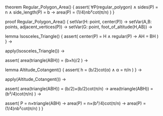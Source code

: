 theorem Regular_Polygon_Area() {
  assert(
    ∀P(regular_polygon) ∧ sides(P) = n ∧ side_length(P) = b →
    area(P) = (1/4)nb²cot(π/n)
  )
}

proof Regular_Polygon_Area() {
  setVar(H: point, center(P)) →
  setVar(A,B: points, adjacent_vertices(P)) →
  setVar(G: point, foot_of_altitude(H,AB)) →
  
  lemma Isosceles_Triangle() {
    assert(
      center(P) = H ∧ regular(P) →
      AH = BH
    )
  } →
  
  apply(Isosceles_Triangle()) →
  
  assert(
    area(triangle(ABH)) = (b×h)/2
  ) →
  
  lemma Altitude_Cotangent() {
    assert(
      h = (b/2)cot(α) ∧
      α = π/n
    )
  } →
  
  apply(Altitude_Cotangent()) →
  
  assert(
    area(triangle(ABH)) = (b/2)×(b/2)cot(π/n) →
    area(triangle(ABH)) = (b²/4)cot(π/n)
  ) →
  
  assert(
    P = n×triangle(ABH) →
    area(P) = n×(b²/4)cot(π/n) →
    area(P) = (1/4)nb²cot(π/n)
  )
}